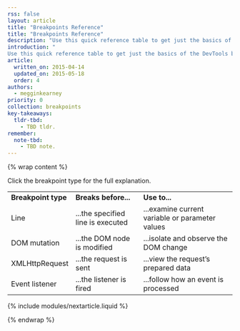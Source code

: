 ```yaml
---
rss: false
layout: article
title: "Breakpoints Reference"
title: "Breakpoints Reference"
description: "Use this quick reference table to get just the basics of the DevTools breakpoints."
introduction: "
Use this quick reference table to get just the basics of the DevTools breakpoints. "
article:
  written_on: 2015-04-14
  updated_on: 2015-05-18
  order: 4
authors:
  - megginkearney
priority: 0
collection: breakpoints
key-takeaways:
  tldr-tbd:
    - TBD tldr.
remember:
  note-tbd:
    - TBD note.
---
```

{% wrap content %}

Click the breakpoint type for the full explanation.

<table>
  <tr>
    <td><b>Breakpoint type</b></td>
    <td><b>Breaks before...</b></td>
    <td><b>Use to...</b></td>
  </tr>
  <tr>
    <td>Line</td>
    <td>...the specified line is executed</td>
    <td>...examine current variable or parameter values</td>
  </tr>
  <tr>
    <td>DOM mutation</td>
    <td>...the DOM node is modified</td>
    <td>...isolate and observe the DOM change</td>
  </tr>
  <tr>
    <td>XMLHttpRequest</td>
    <td>...the request is sent</td>
    <td>...view the request’s prepared data</td>
  </tr>
  <tr>
    <td>Event listener</td>
    <td>...the listener is fired</td>
    <td>...follow how an event is processed</td>
  </tr>
</table>

{% include modules/nextarticle.liquid %}

{% endwrap %}
